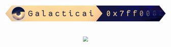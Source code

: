 <p align=center> 
    <img width=960 src="/Galacticai.png" />
</p>
<br/>

[<p align=center> <img height=32 src="https://img.shields.io/badge/Active%20project%3A-Commanders-141541?style=flat&labelColor=f7d99b&color=141541" /> </p>](https://github.com/Galacticai/Commanders)
